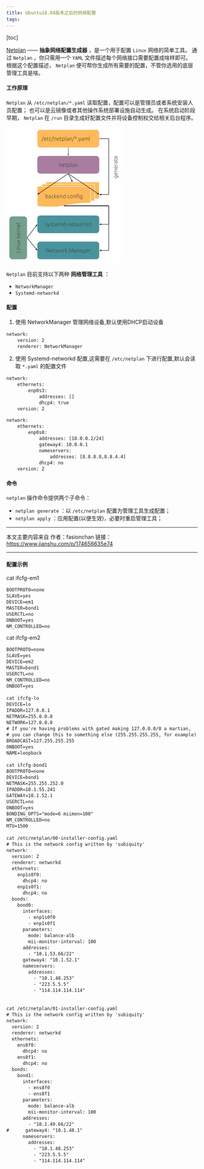 ```yaml
---
title: Ubuntu18.04版本之后的网络配置
tags: 
---
```


[toc]

[Netplan](https://netplan.io/) —— **抽象网络配置生成器** ，是一个用于配置 `Linux` 网络的简单工具。 通过 `Netplan` ，你只需用一个 `YAML` 文件描述每个网络接口需要配置成啥样即可。 根据这个配置描述， `Netplan` 便可帮你生成所有需要的配置，不管你选用的底层管理工具是啥。

#### 工作原理

`Netplan` 从 `/etc/netplan/*.yaml` 读取配置，配置可以是管理员或者系统安装人员配置； 也可以是云镜像或者其他操作系统部署设施自动生成。 在系统启动阶段早期， `Netplan` 在 `/run` 目录生成好配置文件并将设备控制权交给相关后台程序。

![](https://raw.githubusercontent.com/OliverRen/olili_blog_img/master/Ubuntu18.04版本之后的网络配置/20201113/1605250399254.png)

`Netplan` 目前支持以下两种 **网络管理工具** ：

*   `NetworkManager`
*   `Systemd-networkd`

#### 配置

1. 使用 NetworkManager 管理网络设备,默认使用DHCP启动设备

```
network:
    version: 2
    renderer: NetworkManager
```

2. 使用 Systemd-networkd 配置,这需要在 `/etc/netplan` 下进行配置,默认会读取 `*.yaml` 的配置文件

```
network:
    ethernets:
        enp0s3:
            addresses: []
            dhcp4: true
    version: 2
```

```
network:
    ethernets:
        enp0s8:
            addresses: [10.0.0.2/24]
            gateway4: 10.0.0.1
            nameservers:
                addresses: [8.8.8.8,8.8.4.4]
            dhcp4: no
    version: 2
```

#### 命令

`netplan` 操作命令提供两个子命令：

*   `netplan generate` ：以 `/etc/netplan` 配置为管理工具生成配置；
*   `netplan apply` ：应用配置(以便生效)，必要时重启管理工具；

------------------------------

本文主要内容来自
作者：fasionchan
链接：https://www.jianshu.com/p/174656635e74

--------------------------------------------------------------

#### 配置示例

cat ifcfg-em1
``` yml?linenums
BOOTPROTO=none
SLAVE=yes
DEVICE=em1
MASTER=bond1
USERCTL=no
ONBOOT=yes
NM_CONTROLLED=no
```

cat ifcfg-em2
```
BOOTPROTO=none
SLAVE=yes
DEVICE=em2
MASTER=bond1
USERCTL=no
NM_CONTROLLED=no
ONBOOT=yes

cat ifcfg-lo
DEVICE=lo
IPADDR=127.0.0.1
NETMASK=255.0.0.0
NETWORK=127.0.0.0
# If you're having problems with gated making 127.0.0.0/8 a martian,
# you can change this to something else (255.255.255.255, for example)
BROADCAST=127.255.255.255
ONBOOT=yes
NAME=loopback

cat ifcfg-bond1
BOOTPROTO=none
DEVICE=bond1
NETMASK=255.255.252.0
IPADDR=10.1.55.241
GATEWAY=10.1.52.1
USERCTL=no
ONBOOT=yes
BONDING_OPTS="mode=6 miimon=100"
NM_CONTROLLED=no
MTU=1500

cat /etc/netplan/00-installer-config.yaml
# This is the network config written by 'subiquity'
network:
  version: 2
  renderer: networkd
  ethernets:
    enp1s0f0:
      dhcp4: no
    enp1s0f1:
      dhcp4: no
  bonds:
    bond0:
      interfaces:
        - enp1s0f0
        - enp1s0f1
      parameters:
        mode: balance-alb
        mii-monitor-interval: 100
      addresses:
        - "10.1.53.66/22"
      gateway4: "10.1.52.1"
      nameservers:
        addresses:
          - "10.1.48.253"
          - "223.5.5.5"
          - "114.114.114.114"


cat /etc/netplan/01-installer-config.yaml
# This is the network config written by 'subiquity'
network:
  version: 2
  renderer: networkd
  ethernets:
    ens8f0:
      dhcp4: no
    ens8f1:
      dhcp4: no
  bonds:
    bond1:
      interfaces:
        - ens8f0
        - ens8f1
      parameters:
        mode: balance-alb
        mii-monitor-interval: 100
      addresses:
        - "10.1.49.66/22"
#      gateway4: "10.1.48.1"
      nameservers:
        addresses:
          - "10.1.48.253"
          - "223.5.5.5"
          - "114.114.114.114"

```
